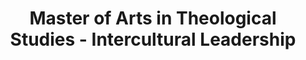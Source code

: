 ---
title: Master of Arts in Theological Studies - Intercultural Leadership
organization: The Southern Baptist Theological Seminary
organizationUrl: https://www.sbts.edu
location: Lousiville, KY
start: 2013-01-01
end: 2018-12-01
---